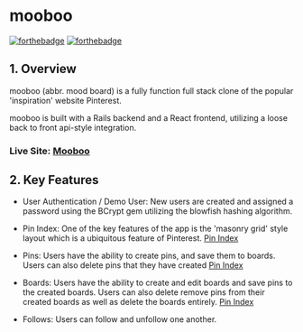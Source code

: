 # mooboo

[![forthebadge](https://forthebadge.com/images/badges/uses-js.svg)](https://forthebadge.com)
[![forthebadge](https://forthebadge.com/images/badges/you-didnt-ask-for-this.svg)](https://forthebadge.com)

## 1. Overview
mooboo (abbr. mood board) is a fully function full stack clone of the popular
'inspiration' website Pinterest.

mooboo is built with a Rails backend and a React frontend, utilizing a loose
back to front api-style integration.


### Live Site: [Mooboo](mooboo.io)



## 2. Key Features

* User Authentication / Demo User:
    New users are created and assigned a password using the BCrypt gem utilizing 
    the blowfish hashing algorithm.

* Pin Index:
    One of the key features of the app is the 'masonry grid' style layout which is 
    a ubiquitous feature of Pinterest. 
    [Pin Index](app/assets/images/pin-index.png)

* Pins:
    Users have the ability to create pins, and save them to boards. Users can also
    delete pins that they have created
    [Pin Index](app/assets/images/pin-show.png)

* Boards:
    Users have the ability to create and edit boards and save pins to the created boards. Users can also delete remove pins from their created boards as well as delete the boards
    entirely.
    [Pin Index](app/assets/images/pin-show.png)

* Follows:
    Users can follow and unfollow one another.
